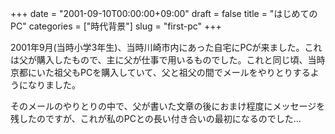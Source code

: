 +++
date = "2001-09-10T00:00:00+09:00"
draft = false
title = "はじめてのPC"
categories = ["時代背景"]
slug = "first-pc"
+++

2001年9月(当時小学3年生)、当時川崎市内にあった自宅にPCが来ました。これは父が購入したもので、主に父が仕事で用いるものでした。これと同じ頃、当時京都にいた祖父もPCを購入していて、父と祖父の間でメールをやりとりするようになりました。

そのメールのやりとりの中で、父が書いた文章の後におまけ程度にメッセージを残したのですが、これが私のPCとの長い付き合いの最初になるのでした...
